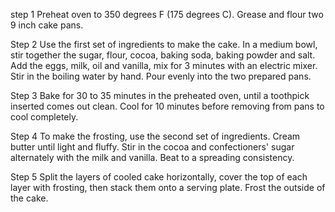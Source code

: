 step 1
Preheat oven to 350 degrees F (175 degrees C). Grease and flour two 9 inch cake pans.

Step 2
Use the first set of ingredients to make the cake. In a medium bowl, stir together the sugar, flour, cocoa, baking soda, baking powder and salt. Add the eggs, milk, oil and vanilla, mix for 3 minutes with an electric mixer. Stir in the boiling water by hand. Pour evenly into the two prepared pans.

Step 3
Bake for 30 to 35 minutes in the preheated oven, until a toothpick inserted comes out clean. Cool for 10 minutes before removing from pans to cool completely.

Step 4
To make the frosting, use the second set of ingredients. Cream butter until light and fluffy. Stir in the cocoa and confectioners' sugar alternately with the milk and vanilla. Beat to a spreading consistency.

Step 5
Split the layers of cooled cake horizontally, cover the top of each layer with frosting, then stack them onto a serving plate. Frost the outside of the cake.